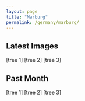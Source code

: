 ```yaml
---
layout: page
title: "Marburg"
permalink: /germany/marburg/
---
```


## Latest Images

[tree 1] [tree 2] [tree 3]

## Past Month

[tree 1] [tree 2] [tree 3]

